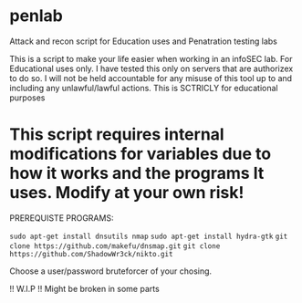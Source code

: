 # penlab
Attack and recon script for Education uses and Penatration testing labs

This  is a script to make your life easier when working in an  infoSEC lab. 
For Educational uses only.  I have tested this only on servers that are authorizex to do so. 
I will not be held accountable for any misuse of this tool up to and including any unlawful/lawful actions.
This is SCTRICLY for educational purposes



# This script requires internal modifications for variables due to how it works and the programs It uses. Modify at your own risk!



PREREQUISTE PROGRAMS:

`sudo apt-get install dnsutils nmap`
`sudo apt-get install hydra-gtk`
`git clone https://github.com/makefu/dnsmap.git`
`git clone https://github.com/ShadowWr3ck/nikto.git`


Choose a user/password bruteforcer of your chosing.



!! W.I.P !!
Might be broken in some parts

